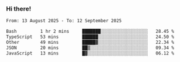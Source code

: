 ### Hi there!

<!--START_SECTION:waka-->

```txt
From: 13 August 2025 - To: 12 September 2025

Bash         1 hr 2 mins     ███████░░░░░░░░░░░░░░░░░░   28.45 %
TypeScript   53 mins         ██████░░░░░░░░░░░░░░░░░░░   24.50 %
Other        49 mins         █████▓░░░░░░░░░░░░░░░░░░░   22.34 %
JSON         20 mins         ██▒░░░░░░░░░░░░░░░░░░░░░░   09.34 %
JavaScript   13 mins         █▓░░░░░░░░░░░░░░░░░░░░░░░   06.12 %
```

<!--END_SECTION:waka-->
